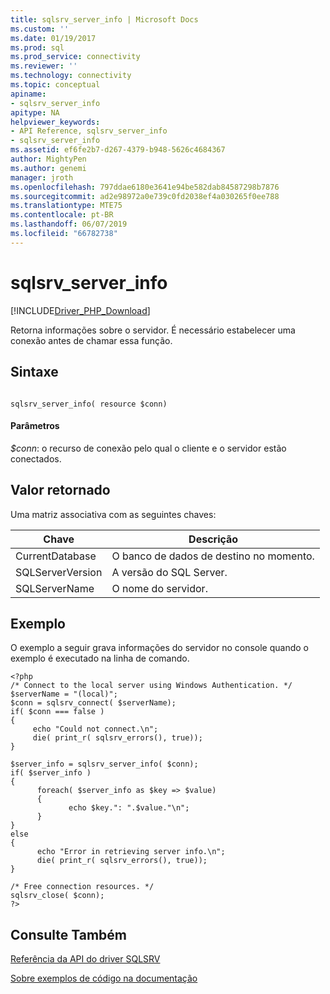```yaml
---
title: sqlsrv_server_info | Microsoft Docs
ms.custom: ''
ms.date: 01/19/2017
ms.prod: sql
ms.prod_service: connectivity
ms.reviewer: ''
ms.technology: connectivity
ms.topic: conceptual
apiname:
- sqlsrv_server_info
apitype: NA
helpviewer_keywords:
- API Reference, sqlsrv_server_info
- sqlsrv_server_info
ms.assetid: ef6fe2b7-d267-4379-b948-5626c4684367
author: MightyPen
ms.author: genemi
manager: jroth
ms.openlocfilehash: 797ddae6180e3641e94be582dab84587298b7876
ms.sourcegitcommit: ad2e98972a0e739c0fd2038ef4a030265f0ee788
ms.translationtype: MTE75
ms.contentlocale: pt-BR
ms.lasthandoff: 06/07/2019
ms.locfileid: "66782738"
---
```

# <a name="sqlsrvserverinfo"></a>sqlsrv_server_info
[!INCLUDE[Driver_PHP_Download](../../includes/driver_php_download.md)]

Retorna informações sobre o servidor. É necessário estabelecer uma conexão antes de chamar essa função.  
  
## <a name="syntax"></a>Sintaxe  
  
```  
  
sqlsrv_server_info( resource $conn)  
```  
  
#### <a name="parameters"></a>Parâmetros  
*$conn*: o recurso de conexão pelo qual o cliente e o servidor estão conectados.  
  
## <a name="return-value"></a>Valor retornado  
Uma matriz associativa com as seguintes chaves:  
  
|Chave|Descrição|  
|-------|---------------|  
|CurrentDatabase|O banco de dados de destino no momento.|  
|SQLServerVersion|A versão do SQL Server.|  
|SQLServerName|O nome do servidor.|  
  
## <a name="example"></a>Exemplo  
O exemplo a seguir grava informações do servidor no console quando o exemplo é executado na linha de comando.  
  
```  
<?php  
/* Connect to the local server using Windows Authentication. */  
$serverName = "(local)";  
$conn = sqlsrv_connect( $serverName);  
if( $conn === false )  
{  
     echo "Could not connect.\n";  
     die( print_r( sqlsrv_errors(), true));  
}  
  
$server_info = sqlsrv_server_info( $conn);  
if( $server_info )  
{  
      foreach( $server_info as $key => $value)  
      {  
             echo $key.": ".$value."\n";  
      }  
}  
else  
{  
      echo "Error in retrieving server info.\n";  
      die( print_r( sqlsrv_errors(), true));  
}  
  
/* Free connection resources. */  
sqlsrv_close( $conn);  
?>  
```  
  
## <a name="see-also"></a>Consulte Também  
[Referência da API do driver SQLSRV](../../connect/php/sqlsrv-driver-api-reference.md)  

[Sobre exemplos de código na documentação](../../connect/php/about-code-examples-in-the-documentation.md)  
  
